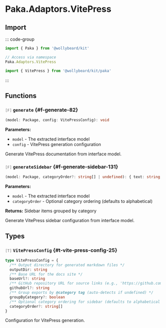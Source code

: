 # Paka.Adaptors.VitePress

## Import

::: code-group

```typescript [Namespace]
import { Paka } from '@wollybeard/kit'

// Access via namespace
Paka.Adaptors.VitePress
```

```typescript [Barrel]
import { VitePress } from '@wollybeard/kit/paka'
```

:::

## Functions

### <span style="opacity: 0.6; font-weight: normal; font-size: 0.85em;">`[F]`</span> `generate`<SourceLink inline href="https://github.com/jasonkuhrt/kit/blob/main/./src/utils/paka/adaptors/vitepress.ts#L82" /> {#f-generate-82}

```typescript
(model: Package, config: VitePressConfig): void
```

**Parameters:**

- `model` - The extracted interface model
- `config` - VitePress generation configuration

Generate VitePress documentation from interface model.

### <span style="opacity: 0.6; font-weight: normal; font-size: 0.85em;">`[F]`</span> `generateSidebar`<SourceLink inline href="https://github.com/jasonkuhrt/kit/blob/main/./src/utils/paka/adaptors/vitepress.ts#L131" /> {#f-generate-sidebar-131}

```typescript
(model: Package, categoryOrder?: string[] | undefined): { text: string; items: { text: string; link: string; items?: any[]; collapsed?: boolean; }[]; }[]
```

**Parameters:**

- `model` - The extracted interface model
- `categoryOrder` - Optional category ordering (defaults to alphabetical)

**Returns:** Sidebar items grouped by category

Generate VitePress sidebar configuration from interface model.

## Types

### <span style="opacity: 0.6; font-weight: normal; font-size: 0.85em;">`[T]`</span> `VitePressConfig`<SourceLink inline href="https://github.com/jasonkuhrt/kit/blob/main/./src/utils/paka/adaptors/vitepress.ts#L25" /> {#t-vite-press-config-25}

```typescript
type VitePressConfig = {
  /** Output directory for generated markdown files */
  outputDir: string
  /** Base URL for the docs site */
  baseUrl?: string
  /** GitHub repository URL for source links (e.g., 'https://github.com/owner/repo') */
  githubUrl?: string
  /** Group exports by @category tag (auto-detects if undefined) */
  groupByCategory?: boolean
  /** Optional category ordering for sidebar (defaults to alphabetical with "Other" last) */
  categoryOrder?: string[]
}
```

Configuration for VitePress generation.
